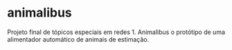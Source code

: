 animalibus
==========

Projeto final de tópicos especiais em redes 1. Animalibus o protótipo de uma alimentador automático de animais de estimação.
